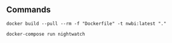 ## Commands

``` docker build --pull --rm -f "Dockerfile" -t nwbi:latest "." ```

``` docker-compose run nightwatch ```

